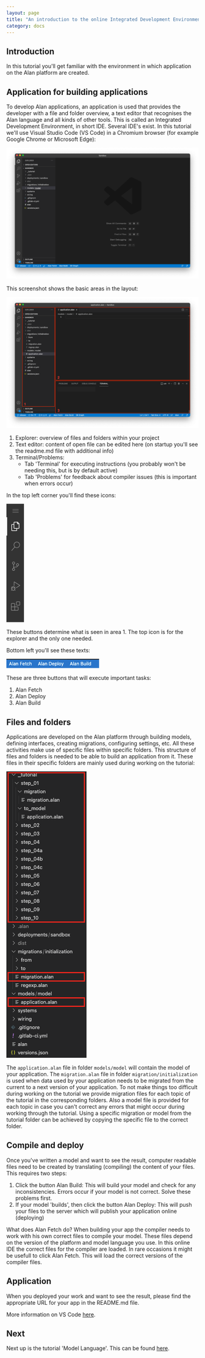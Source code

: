```yaml
---
layout: page
title: "An introduction to the online Integrated Development Environment"
category: docs
---
```


## Introduction
In this tutorial you'll get familiar with the environment in which application on the Alan platform are created.

## Application for building applications
To develop Alan applications, an application is used that provides the developer with a file and folder overview, a text editor that recognises the Alan language and all kinds of other tools. This is called an Integrated Development Environment, in short IDE.
Several IDE's exist. In this tutorial we'll use Visual Studio Code (VS Code) in a Chromium browser (for example Google Chrome or Microsoft Edge):

![First window](./images_IDE/001.png)

This screenshot shows the basic areas in the layout:

![Basic layout](./images_IDE/002.png)

1. Explorer: overview of files and folders within your project
2. Text editor: content of open file can be edited here (on startup you'll see the readme.md file with additional info)
3. Terminal/Problems: 
    - Tab 'Terminal' for executing instructions (you probably won't be needing this, but is by default active) 
    - Tab 'Problems' for feedback about compiler issues (this is important when errors occur)

In the top left corner you'll find these icons:

![Icons](./images_IDE/003.png)

These buttons determine what is seen in area 1. The top icon is for the explorer and the only one needed.

Bottom left you'll see these texts:

![Texts](./images_IDE/004.png)

These are three buttons that will execute important tasks:
1. Alan Fetch
2. Alan Deploy
3. Alan Build

## Files and folders
Applications are developed on the Alan platform through building models, defining interfaces, creating migrations, configuring settings, etc. All these activities make use of specific files within specific folders. This structure of files and folders is needed to be able to build an application from it.
These files in their specific folders are mainly used during working on the tutorial:

![Files](./images_IDE/005.png)

The `application.alan` file in folder `models/model` will contain the model of your application.
The `migration.alan` file in folder `migration/initialization` is used when data used by your application needs to be migrated from the current to a next version of your application.
To not make things too difficult during working on the tutorial we provide migration files for each topic of the tutorial in the corresponding folders. Also a model file is provided for each topic in case you can't correct any errors that might occur during working through the tutorial.
Using a specific migration or model from the tutorial folder can be achieved by copying the specific file to the correct folder.

## Compile and deploy
Once you've written a model and want to see the result, computer readable files need to be created by translating (compiling) the content of your files. This requires two steps:
1. Click the button Alan Build: This will build your model and check for any inconsistencies. Errors occur if your model is not correct. Solve these problems first.
2. If your model 'builds', then click the button Alan Deploy: This will push your files to the server which will publish your application online (deploying)

What does Alan Fetch do? 
When building your app the compiler needs to work with his own correct files to compile your model. These files depend on the version of the platform and model language you use. In this online IDE the correct files for the compiler are loaded. In rare occasions it might be usefull to click Alan Fetch. This will load the correct versions of the compiler files.

## Application
When you deployed your work and want to see the result, please find the appropriate URL for your app in the README.md file.

More information on VS Code [here](https://code.visualstudio.com/).

## Next
Next up is the tutorial 'Model Language'. This can be found [here](https://alan-platform.com/pages/tutorials/model%20tutorial.html).
